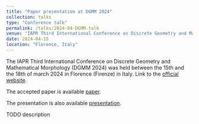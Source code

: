 ```yaml
---
title: "Paper presentation at DGMM 2024"
collection: talks
type: "Conference talk"
permalink: /talks/2024-04-DGMM-talk
venue: "IAPR Third International Conference on Discrete Geometry and Mathematical Morphology (DGMM 2024)"
date: 2024-04-15
location: "Florence, Italy"
---
```


The IAPR Third International Conference on Discrete Geometry and Mathematical Morphology (DGMM 2024) was held between the 15th and the 18th of march 2024 in Florence (Firenze) in Italy. Link to the [official website](https://dgmm2024.dimai.unifi.it/).



The accepted paper is available [paper](/files/papers/2024-DGMM.pdf).

The presentation is also available [presentation](/files/presentations/2024-DGMM.pdf).

TODO description
